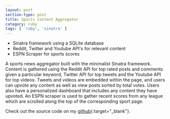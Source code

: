 ```yaml
---
layout: post
section-type: post
title: Sports Content Aggregator
category: ruby
tags: [ 'ruby', 'sinatra' ]
---
```


- Sinatra framework using a SQLite database
- Reddit, Twitter and Youtube API's for relevant content
- ESPN Scraper for sports scores

A sports news aggregator built with the minimalist Sinatra framework. Content is gathered using the Reddit API for top rated posts and comments given a particular keyword, Twitter API for top tweets and the Youtube API for top videos. Tweets and videos are embedded within the page, and users can upvote any content as well as view posts sorted by total votes. Users also have a personalized dashboard that includes any content they have upvoted. An ESPN scraper is used to gather recent scores from any league which are scrolled along the top of the corresponding sport page.



Check out the source code on my [github](https://github.com/samwoodson/Sports){:target="_blank"}.
